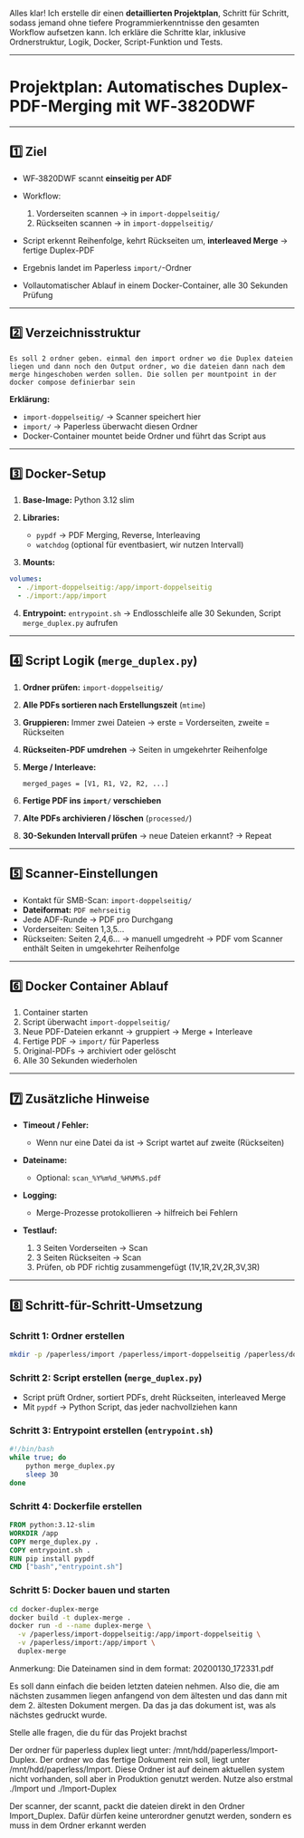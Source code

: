 Alles klar! Ich erstelle dir einen **detaillierten Projektplan**, Schritt für Schritt, sodass jemand ohne tiefere Programmierkenntnisse den gesamten Workflow aufsetzen kann. Ich erkläre die Schritte klar, inklusive Ordnerstruktur, Logik, Docker, Script-Funktion und Tests.

---

# **Projektplan: Automatisches Duplex-PDF-Merging mit WF‑3820DWF**

---

## **1️⃣ Ziel**

* WF‑3820DWF scannt **einseitig per ADF**
* Workflow:

  1. Vorderseiten scannen → in `import-doppelseitig/`
  2. Rückseiten scannen → in `import-doppelseitig/`
* Script erkennt Reihenfolge, kehrt Rückseiten um, **interleaved Merge** → fertige Duplex-PDF
* Ergebnis landet im Paperless `import/`-Ordner
* Vollautomatischer Ablauf in einem Docker-Container, alle 30 Sekunden Prüfung

---

## **2️⃣ Verzeichnisstruktur**

```
Es soll 2 ordner geben. einmal den import ordner wo die Duplex dateien liegen und dann noch den Output ordner, wo die dateien dann nach dem merge hingeschoben werden sollen. Die sollen per mountpoint in der docker compose definierbar sein
```

**Erklärung:**

* `import-doppelseitig/` → Scanner speichert hier
* `import/` → Paperless überwacht diesen Ordner
* Docker-Container mountet beide Ordner und führt das Script aus

---

## **3️⃣ Docker-Setup**

1. **Base-Image:** Python 3.12 slim
2. **Libraries:**

   * `pypdf` → PDF Merging, Reverse, Interleaving
   * `watchdog` (optional für eventbasiert, wir nutzen Intervall)
3. **Mounts:**

```yaml
volumes:
  - ./import-doppelseitig:/app/import-doppelseitig
  - ./import:/app/import
```

4. **Entrypoint:** `entrypoint.sh` → Endlosschleife alle 30 Sekunden, Script `merge_duplex.py` aufrufen

---

## **4️⃣ Script Logik (`merge_duplex.py`)**

1. **Ordner prüfen:** `import-doppelseitig/`
2. **Alle PDFs sortieren nach Erstellungszeit** (`mtime`)
3. **Gruppieren:** Immer zwei Dateien → erste = Vorderseiten, zweite = Rückseiten
4. **Rückseiten-PDF umdrehen** → Seiten in umgekehrter Reihenfolge
5. **Merge / Interleave:**

   ```
   merged_pages = [V1, R1, V2, R2, ...]
   ```
6. **Fertige PDF ins `import/` verschieben**
7. **Alte PDFs archivieren / löschen** (`processed/`)
8. **30-Sekunden Intervall prüfen** → neue Dateien erkannt? → Repeat

---

## **5️⃣ Scanner-Einstellungen**

* Kontakt für SMB-Scan: `import-doppelseitig/`
* **Dateiformat:** `PDF mehrseitig`
* Jede ADF-Runde → PDF pro Durchgang
* Vorderseiten: Seiten 1,3,5…
* Rückseiten: Seiten 2,4,6… → manuell umgedreht → PDF vom Scanner enthält Seiten in umgekehrter Reihenfolge

---

## **6️⃣ Docker Container Ablauf**

1. Container starten
2. Script überwacht `import-doppelseitig/`
3. Neue PDF-Dateien erkannt → gruppiert → Merge + Interleave
4. Fertige PDF → `import/` für Paperless
5. Original-PDFs → archiviert oder gelöscht
6. Alle 30 Sekunden wiederholen

---

## **7️⃣ Zusätzliche Hinweise**

* **Timeout / Fehler:**

  * Wenn nur eine Datei da ist → Script wartet auf zweite (Rückseiten)
* **Dateiname:**

  * Optional: `scan_%Y%m%d_%H%M%S.pdf`
* **Logging:**

  * Merge-Prozesse protokollieren → hilfreich bei Fehlern
* **Testlauf:**

  1. 3 Seiten Vorderseiten → Scan
  2. 3 Seiten Rückseiten → Scan
  3. Prüfen, ob PDF richtig zusammengefügt (1V,1R,2V,2R,3V,3R)

---

## **8️⃣ Schritt-für-Schritt-Umsetzung**

### Schritt 1: Ordner erstellen

```bash
mkdir -p /paperless/import /paperless/import-doppelseitig /paperless/docker-duplex-merge
```

### Schritt 2: Script erstellen (`merge_duplex.py`)

* Script prüft Ordner, sortiert PDFs, dreht Rückseiten, interleaved Merge
* Mit `pypdf` → Python Script, das jeder nachvollziehen kann

### Schritt 3: Entrypoint erstellen (`entrypoint.sh`)

```bash
#!/bin/bash
while true; do
    python merge_duplex.py
    sleep 30
done
```

### Schritt 4: Dockerfile erstellen

```dockerfile
FROM python:3.12-slim
WORKDIR /app
COPY merge_duplex.py .
COPY entrypoint.sh .
RUN pip install pypdf
CMD ["bash","entrypoint.sh"]
```

### Schritt 5: Docker bauen und starten

```bash
cd docker-duplex-merge
docker build -t duplex-merge .
docker run -d --name duplex-merge \
  -v /paperless/import-doppelseitig:/app/import-doppelseitig \
  -v /paperless/import:/app/import \
  duplex-merge
```


Anmerkung: Die Dateinamen sind in dem format: 20200130_172331.pdf

Es soll dann einfach die beiden letzten dateien nehmen. Also die, die am nächsten zusammen liegen anfangend von dem ältesten und das dann mit dem 2. ältesten Dokument mergen. Da das ja das dokument ist, was als nächstes gedruckt wurde.


Stelle alle fragen, die du für das Projekt brachst

Der ordner für paperless duplex liegt unter: /mnt/hdd/paperless/Import-Duplex. 
  Der ordner wo das fertige Dokument rein soll, liegt unter 
  /mnt/hdd/paperless/Import. Diese Ordner ist auf deinem aktuellen system nicht 
  vorhanden, soll aber in Produktion genutzt werden. Nutze also erstmal ./Import 
  und ./Import-Duplex

  Der scanner, der scannt, packt die dateien direkt in den Ordner Import_Duplex. Dafür dürfen keine unterordner genutzt werden, sondern es muss in dem Ordner erkannt werden